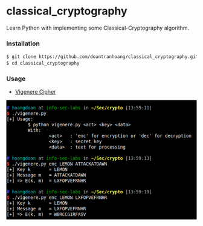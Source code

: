 # classical_cryptography
Learn Python with implementing some Classical-Cryptography algorithm.

### Installation

```sh
$ git clone https://github.com/doantranhoang/classical_cryptography.git
$ cd classical_cryptography
```

### Usage

- [Vigenere Cipher](https://en.wikipedia.org/wiki/Vigen%C3%A8re_cipher)

![Vigenere Cipher Demo](https://raw.githubusercontent.com/doantranhoang/classical_cryptography/development/images/github_vigenere_crypto.png)
